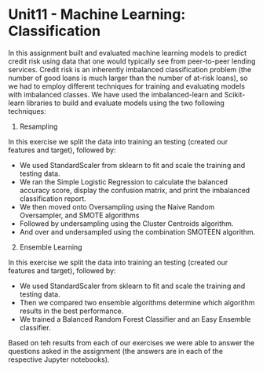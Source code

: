 # Unit11 - Machine Learning: Classification

In this assignment built and evaluated machine learning models to predict credit risk using data that one would typically see from peer-to-peer lending services. Credit risk is an inherently imbalanced classification problem (the number of good loans is much larger than the number of at-risk loans), so we had to employ different techniques for training and evaluating models with imbalanced classes. We have used the imbalanced-learn and Scikit-learn libraries to build and evaluate models using the two following techniques:

1. Resampling

In this exercise we split the data into training an testing (created our features and target), followed by:

* We used StandardScaler from sklearn to fit and scale the training and testing data. 
* We ran the Simple Logistic Regression to calculate the balanced accuracy score, display the confusion matrix, and print the imbalanced classification report.
* We then moved onto Oversampling using the Naive Random Oversampler, and SMOTE algorithms
* Followed by undersampling using the Cluster Centroids algorithm.
* And over and undersampled using the combination SMOTEEN algorithm.

2. Ensemble Learning

In this exercise we split the data into training an testing (created our features and target), followed by:

* We used StandardScaler from sklearn to fit and scale the training and testing data. 
* Then we compared two ensemble algorithms determine which algorithm results in the best performance.
* We trained a Balanced Random Forest Classifier and an Easy Ensemble classifier.

Based on teh results from each of our exercises we were able to answer the questions asked in the assignment (the answers are in each of the respective Jupyter notebooks).
